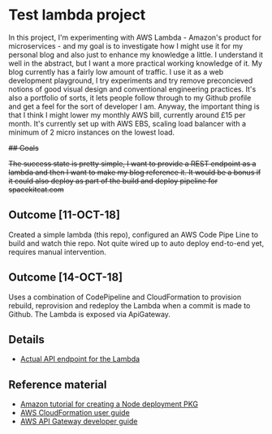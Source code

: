# Test lambda project

In this project, I'm experimenting with AWS Lambda - Amazon's product for microservices - and my goal is to investigate how I might use it for my personal blog and also just to enhance my knowledge a little. I understand it well in the abstract, but I want a more practical working knowledge of it. My blog currently has a fairly low amount of traffic. I use it as a web development playground, I try experiments and try remove preconcieved notions of good visual design and conventional engineering practices. It's also a portfolio of sorts, it lets people follow through to my Github profile and get a feel for the sort of developer I am. Anyway, the important thing is that I think I might lower my monthly AWS bill, currently around £15 per month. It's currently set up with AWS EBS, scaling load balancer with a minimum of 2 micro instances on the lowest load.  

~~## Goals~~

~~The success state is pretty simple, I want to provide a REST endpoint as a lambda and then I want to make my blog reference it.
It would be a bonus if it could also deploy as part of the build and deploy pipeline for spacekitcat.com~~

## Outcome [11-OCT-18]

Created a simple lambda (this repo), configured an AWS Code Pipe Line to build and watch thie repo. Not quite wired up to auto deploy end-to-end yet, requires manual intervention.

## Outcome [14-OCT-18]

Uses a combination of CodePipeline and CloudFormation to provision rebuild, reprovision and redeploy the Lambda when a commit is made to Github. The Lambda is exposed via ApiGateway.

## Details

- [Actual API endpoint for the Lambda](https://0oh2lziyu6.execute-api.eu-west-2.amazonaws.com/Live/)

## Reference material

- [Amazon tutorial for creating a Node deployment PKG](https://docs.aws.amazon.com/lambda/latest/dg/nodejs-create-deployment-pkg.html)  
- [AWS CloudFormation user guide](https://docs.aws.amazon.com/AWSCloudFormation/latest/UserGuide/cfn-ug.pdf)
- [AWS API Gateway developer guide](https://docs.aws.amazon.com/apigateway/latest/developerguide/apigateway-dg.pdf)
